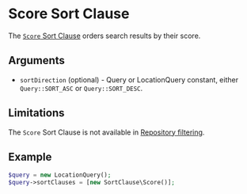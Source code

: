 # Score Sort Clause

The [`Score` Sort Clause](https://github.com/ezsystems/ezplatform-kernel/blob/master/eZ/Publish/API/Repository/Values/Content/Query/SortClause/Score.php)
orders search results by their score.

## Arguments

- `sortDirection` (optional) - Query or LocationQuery constant, either `Query::SORT_ASC` or `Query::SORT_DESC`.

## Limitations

The `Score` Sort Clause is not available in [Repository filtering](../../../api/public_php_api_search.md#repository-filtering).

## Example

``` php
$query = new LocationQuery();
$query->sortClauses = [new SortClause\Score()];
```
